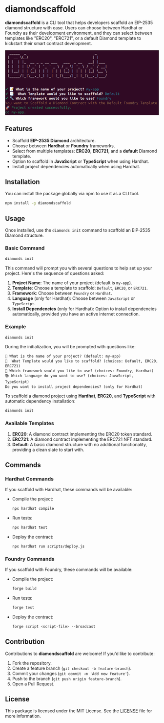 # diamondscaffold

**diamondscaffold** is a CLI tool that helps developers scaffold an EIP-2535 diamond structure with ease. Users can choose between Hardhat or Foundry as their development environment, and they can select between templates like "ERC20", "ERC721", or a default Diamond template to kickstart their smart contract development.

![Screenshot](./image.png)

## Features

- Scaffold **EIP-2535 Diamond** architecture.
- Choose between **Hardhat** or **Foundry** frameworks.
- Select from multiple templates: **ERC20**, **ERC721**, and a **default** Diamond template.
- Option to scaffold in **JavaScript** or **TypeScript** when using Hardhat.
- Install project dependencies automatically when using Hardhat.

## Installation

You can install the package globally via npm to use it as a CLI tool.

```bash
npm install -g diamondscaffold
```

## Usage

Once installed, use the `diamonds init` command to scaffold an EIP-2535 Diamond structure.

### Basic Command

```bash
diamonds init
```

This command will prompt you with several questions to help set up your project. Here's the sequence of questions asked:

1. **Project Name**: The name of your project (default is `my-app`).
2. **Template**: Choose a template to scaffold: `Default`, `ERC20`, or `ERC721`.
3. **Framework**: Choose between `Foundry` or `Hardhat`.
4. **Language** (only for Hardhat): Choose between `JavaScript` or `TypeScript`.
5. **Install Dependencies** (only for Hardhat): Option to install dependencies automatically, provided you have an active internet connection.

### Example

```bash
diamonds init
```

During the initialization, you will be prompted with questions like:

```
📝 What is the name of your project? (default: my-app)
📑  What Template would you like to scaffold? (choices: Default, ERC20, ERC721)
🔧 Which framework would you like to use? (choices: Foundry, Hardhat)
📚 Which language do you want to use? (choices: JavaScript, TypeScript)
Do you want to install project dependencies? (only for Hardhat)
```

To scaffold a diamond project using **Hardhat**, **ERC20**, and **TypeScript** with automatic dependency installation:

```bash
diamonds init
```

### Available Templates

1. **ERC20**: A diamond contract implementing the ERC20 token standard.
2. **ERC721**: A diamond contract implementing the ERC721 NFT standard.
3. **Default**: A basic diamond structure with no additional functionality, providing a clean slate to start with.

## Commands

### Hardhat Commands

If you scaffold with Hardhat, these commands will be available:

- Compile the project:

  ```bash
  npx hardhat compile
  ```

- Run tests:

  ```bash
  npx hardhat test
  ```

- Deploy the contract:
  ```bash
  npx hardhat run scripts/deploy.js
  ```

### Foundry Commands

If you scaffold with Foundry, these commands will be available:

- Compile the project:

  ```bash
  forge build
  ```

- Run tests:

  ```bash
  forge test
  ```

- Deploy the contract:
  ```bash
  forge script <script-file> --broadcast
  ```

## Contribution

Contributions to **diamondscaffold** are welcome! If you'd like to contribute:

1. Fork the repository.
2. Create a feature branch (`git checkout -b feature-branch`).
3. Commit your changes (`git commit -m 'Add new feature'`).
4. Push to the branch (`git push origin feature-branch`).
5. Open a Pull Request.

## License

This package is licensed under the MIT License. See the [LICENSE](./LICENSE) file for more information.
